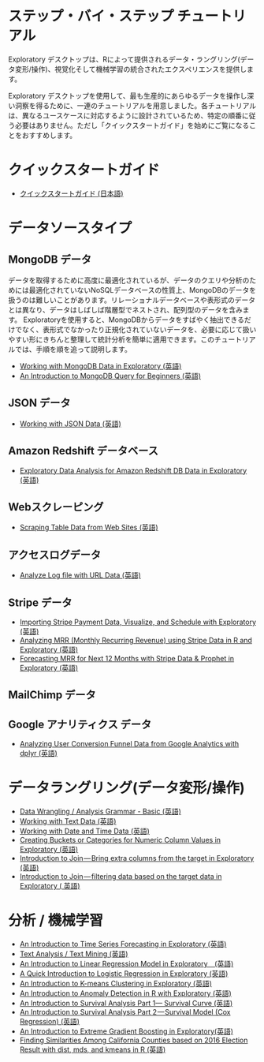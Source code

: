 # ステップ・バイ・ステップ チュートリアル

Exploratory デスクトップは、Rによって提供されるデータ・ラングリング(データ変形/操作)、視覚化そして機械学習の統合されたエクスペリエンスを提供します。

Exploratory デスクトップを使用して、最も生産的にあらゆるデータを操作し深い洞察を得るために、一連のチュートリアルを用意しました。各チュートリアルは、異なるユースケースに対応するように設計されているため、特定の順番に従う必要はありません。ただし「クイックスタートガイド」を始めにご覧になることをおすすめします。

# クイックスタートガイド

* [クイックスタートガイド (日本語)](quick-start_ja.html)

# データソースタイプ

## MongoDB データ

データを取得するために高度に最適化されているが、データのクエリや分析のためには最適化されていないNoSQLデータベースの性質上、MongoDBのデータを扱うのは難しいことがあります。リレーショナルデータベースや表形式のデータとは異なり、データはしばしば階層型でネストされ、配列型のデータを含みます。 Exploratoryを使用すると、MongoDBからデータをすばやく抽出できるだけでなく、表形式でなかったり正規化されていないデータを、必要に応じて扱いやすい形にきちんと整理して統計分析を簡単に適用できます。このチュートリアルでは、手順を順を追って説明します。

* [Working with MongoDB Data in Exploratory (英語)](https://blog.exploratory.io/querying-against-mongodb-enhanced-5063bd0b6d92)
* [An Introduction to MongoDB Query for Beginners (英語)](https://blog.exploratory.io/an-introduction-to-mongodb-query-for-beginners-bd463319aa4c)


## JSON データ

* [Working with JSON Data (英語)](tutorials/yelp.md)

## Amazon Redshift データベース

* [Exploratory Data Analysis for Amazon Redshift DB Data in Exploratory (英語)](https://blog.exploratory.io/exploratory-data-analysis-for-amazon-redshift-with-r-dplyr-9a14441020eb)

## Webスクレーピング

* [Scraping Table Data from Web Sites (英語)](https://vimeo.com/195862546)

## アクセスログデータ

* [Analyze Log file with URL Data (英語)](tutorials/log-url.md)

## Stripe データ

* [Importing Stripe Payment Data, Visualize, and Schedule with Exploratory (英語)](https://blog.exploratory.io/importing-stripe-payment-data-visualize-and-schedule-with-exploratory-3b1422a9cf8b)
* [Analyzing MRR (Monthly Recurring Revenue) using Stripe Data in R and Exploratory (英語)](https://blog.exploratory.io/analyzing-mrr-monthly-recurring-revenue-using-stripe-data-in-r-and-exploratory-ea434d4aed6)
* [Forecasting MRR for Next 12 Months with Stripe Data & Prophet in Exploratory (英語)](https://blog.exploratory.io/forecasting-mrr-for-next-12-months-with-stripe-data-prophet-in-exploratory-3ccb5e3f9d70)

## MailChimp データ


## Google アナリティクス データ

* [Analyzing User Conversion Funnel Data from Google Analytics with dplyr (英語)](https://blog.exploratory.io/analyzing-user-conversion-funnel-with-google-analytics-data-ddeed14ce26f)


# データラングリング(データ変形/操作)

* [Data Wrangling / Analysis Grammar - Basic (英語)](tutorials/flight.md)
* [Working with Text Data (英語)](tutorials/text-data.md)
* [Working with Date and Time Data (英語)](tutorials/date-data.md)
* [Creating Buckets or Categories for Numeric Column Values in Exploratory (英語)](https://blog.exploratory.io/creating-buckets-or-clusters-for-numeric-column-values-in-exploratory-d04901b32d35)
* [Introduction to Join — Bring extra columns from the target in Exploratory (英語)](https://blog.exploratory.io/introduction-to-join-bring-extra-columns-from-the-target-in-exploratory-1ec585ec2cf1)
* [Introduction to Join — filtering data based on the target data in Exploratory ( 英語)](https://blog.exploratory.io/introduction-to-join-filtering-data-based-on-the-target-data-in-exploratory-eedbd7b39d0a)



# 分析 / 機械学習

* [An Introduction to Time Series Forecasting in Exploratory (英語)](https://blog.exploratory.io/an-introduction-to-time-series-forecasting-with-prophet-package-in-exploratory-129ed0c12112)
* [Text Analysis / Text Mining (英語)]((tutorials/text-analysis.md))
* [An Introduction to Linear Regression Model in Exploratory　(英語)](https://blog.exploratory.io/introduction-to-linear-regression-model-in-exploratory-a46e90d62f7d)
* [A Quick Introduction to Logistic Regression in Exploratory (英語)](https://blog.exploratory.io/quick-introduction-to-logistic-regression-in-exploratory-fdcf321e2d7d)
* [An Introduction to K-means Clustering in Exploratory (英語)](https://blog.exploratory.io/introduction-to-k-means-clustering-in-exploratory-8352650f1185)
* [An Introduction to Anomaly Detection in R with Exploratory (英語)](https://blog.exploratory.io/introduction-to-anomaly-detection-in-r-with-exploratory-a0507d40385d)
* [An Introduction to Survival Analysis Part 1— Survival Curve (英語)](https://blog.exploratory.io/introduction-to-survival-analysis-part-1-survival-curve-9364ea642114)
* [An Introduction to Survival Analysis Part 2 — Survival Model (Cox Regression) (英語)](https://blog.exploratory.io/introduction-to-survival-analysis-part-2-survival-model-cox-regression-47a170eacf5d)
* [An Introduction to Extreme Gradient Boosting in Exploratory(英語)](https://blog.exploratory.io/introduction-to-extreme-gradient-boosting-in-exploratory-7bbec554ac7)
* [Finding Similarities Among California Counties based on 2016 Election Result with dist, mds, and kmeans in R (英語)](https://blog.exploratory.io/finding-similarities-among-california-counties-based-on-2016-election-result-with-dist-mds-and-83dd7cefd408)
